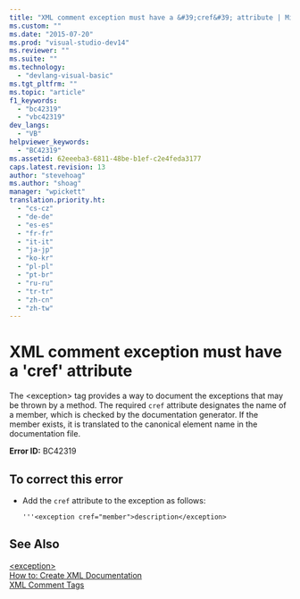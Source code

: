 ```yaml
---
title: "XML comment exception must have a &#39;cref&#39; attribute | Microsoft Docs"
ms.custom: ""
ms.date: "2015-07-20"
ms.prod: "visual-studio-dev14"
ms.reviewer: ""
ms.suite: ""
ms.technology: 
  - "devlang-visual-basic"
ms.tgt_pltfrm: ""
ms.topic: "article"
f1_keywords: 
  - "bc42319"
  - "vbc42319"
dev_langs: 
  - "VB"
helpviewer_keywords: 
  - "BC42319"
ms.assetid: 62eeeba3-6811-48be-b1ef-c2e4feda3177
caps.latest.revision: 13
author: "stevehoag"
ms.author: "shoag"
manager: "wpickett"
translation.priority.ht: 
  - "cs-cz"
  - "de-de"
  - "es-es"
  - "fr-fr"
  - "it-it"
  - "ja-jp"
  - "ko-kr"
  - "pl-pl"
  - "pt-br"
  - "ru-ru"
  - "tr-tr"
  - "zh-cn"
  - "zh-tw"
---
```

# XML comment exception must have a &#39;cref&#39; attribute
The \<exception> tag provides a way to document the exceptions that may be thrown by a method. The required `cref` attribute designates the name of a member, which is checked by the documentation generator. If the member exists, it is translated to the canonical element name in the documentation file.  
  
 **Error ID:** BC42319  
  
## To correct this error  
  
-   Add the `cref` attribute to the exception as follows:  
  
    ```  
    '''<exception cref="member">description</exception>  
    ```  
  
## See Also  
 [\<exception>](../../../visual-basic/language-reference/xmldoc/exception.md)   
 [How to: Create XML Documentation](../../../visual-basic/programming-guide/program-structure/how-to-create-xml-documentation.md)   
 [XML Comment Tags](../../../visual-basic/language-reference/xmldoc/recommended-xml-tags-for-documentation-comments.md)